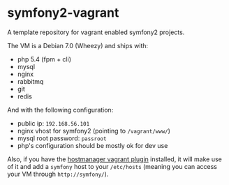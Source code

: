 symfony2-vagrant
================

A template repository for vagrant enabled symfony2 projects.

The VM is a Debian 7.0 (Wheezy) and ships with:

* php 5.4 (fpm + cli)
* mysql
* nginx
* rabbitmq
* git
* redis

And with the following configuration:

* public ip: `192.168.56.101`
* nginx vhost for symfony2 (pointing to `/vagrant/www/`)
* mysql root password: `passroot`
* php's configuration should be mostly ok for dev use

Also, if you have the [hostmanager vagrant plugin](https://github.com/smdahlen/vagrant-hostmanager) installed, it will make use of it and add a `symfony` host to your `/etc/hosts` (meaning you can access your VM through `http://symfony/`).

